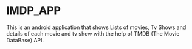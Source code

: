 # IMDP_APP
This is an android application that shows Lists of movies, Tv Shows and details of each movie and tv show  with the help of TMDB (The Movie DataBase) API.
